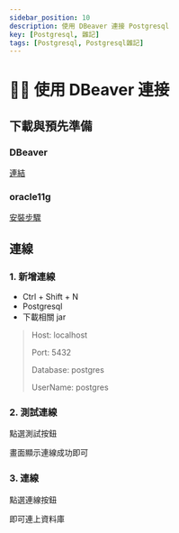 ```yaml
---
sidebar_position: 10
description: 使用 DBeaver 連接 Postgresql
key: [Postgresql, 雜記]
tags: [Postgresql, Postgresql雜記]
---
```


# 👩‍💻 使用 DBeaver 連接

## 下載與預先準備

### DBeaver

[連結](https://dbeaver.io/download/)

### oracle11g

[安裝步驟](https://blog.lychicken.com/docs/daylily/postgreDaylily/setIndocker)

## 連線

### 1. 新增連線

- Ctrl + Shift + N
- Postgresql
- 下載相關 jar

> Host: localhost
>
> Port: 5432
>
> Database: postgres
>
> UserName: postgres

### 2. 測試連線

點選測試按鈕

畫面顯示連線成功即可

### 3. 連線

點選連線按鈕

即可連上資料庫
